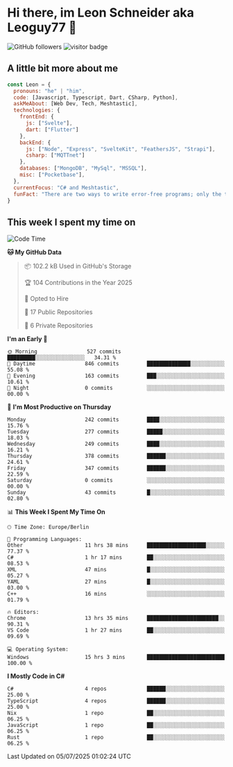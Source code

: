 # Hi there, im Leon Schneider aka Leoguy77 👋

![GitHub followers](https://img.shields.io/github/followers/leoguy77.svg?style=social&label=Followers) ![visitor badge](https://vbr.nathanchung.dev/badge?page_id=Leoguy77)

## A little bit more about me

```javascript
const Leon = {
  pronouns: "he" | "him",
  code: [Javascript, Typescript, Dart, CSharp, Python],
  askMeAbout: [Web Dev, Tech, Meshtastic],
  technologies: {
    frontEnd: {
      js: ["Svelte"],
      dart: ["Flutter"]
    },
    backEnd: {
      js: ["Node", "Express", "SvelteKit", "FeathersJS", "Strapi"],
      csharp: ["MQTTnet"]
    },
    databases: ["MongoDB", "MySql", "MSSQL"],
    misc: ["Pocketbase"],
  },
  currentFocus: "C# and Meshtastic",
  funFact: "There are two ways to write error-free programs; only the third one works"
}
```

## This week I spent my time on

<!--START_SECTION:waka-->
![Code Time](http://img.shields.io/badge/Code%20Time-631%20hrs%202%20mins-blue)

**🐱 My GitHub Data** 

> 📦 102.2 kB Used in GitHub's Storage 
 > 
> 🏆 104 Contributions in the Year 2025
 > 
> 💼 Opted to Hire
 > 
> 📜 17 Public Repositories 
 > 
> 🔑 6 Private Repositories 
 > 
**I'm an Early 🐤** 

```text
🌞 Morning                527 commits         █████████░░░░░░░░░░░░░░░░   34.31 % 
🌆 Daytime                846 commits         ██████████████░░░░░░░░░░░   55.08 % 
🌃 Evening                163 commits         ███░░░░░░░░░░░░░░░░░░░░░░   10.61 % 
🌙 Night                  0 commits           ░░░░░░░░░░░░░░░░░░░░░░░░░   00.00 % 
```
📅 **I'm Most Productive on Thursday** 

```text
Monday                   242 commits         ████░░░░░░░░░░░░░░░░░░░░░   15.76 % 
Tuesday                  277 commits         █████░░░░░░░░░░░░░░░░░░░░   18.03 % 
Wednesday                249 commits         ████░░░░░░░░░░░░░░░░░░░░░   16.21 % 
Thursday                 378 commits         ██████░░░░░░░░░░░░░░░░░░░   24.61 % 
Friday                   347 commits         ██████░░░░░░░░░░░░░░░░░░░   22.59 % 
Saturday                 0 commits           ░░░░░░░░░░░░░░░░░░░░░░░░░   00.00 % 
Sunday                   43 commits          █░░░░░░░░░░░░░░░░░░░░░░░░   02.80 % 
```


📊 **This Week I Spent My Time On** 

```text
🕑︎ Time Zone: Europe/Berlin

💬 Programming Languages: 
Other                    11 hrs 38 mins      ███████████████████░░░░░░   77.37 % 
C#                       1 hr 17 mins        ██░░░░░░░░░░░░░░░░░░░░░░░   08.53 % 
XML                      47 mins             █░░░░░░░░░░░░░░░░░░░░░░░░   05.27 % 
YAML                     27 mins             █░░░░░░░░░░░░░░░░░░░░░░░░   03.00 % 
C++                      16 mins             ░░░░░░░░░░░░░░░░░░░░░░░░░   01.79 % 

🔥 Editors: 
Chrome                   13 hrs 35 mins      ███████████████████████░░   90.31 % 
VS Code                  1 hr 27 mins        ██░░░░░░░░░░░░░░░░░░░░░░░   09.69 % 

💻 Operating System: 
Windows                  15 hrs 3 mins       █████████████████████████   100.00 % 
```

**I Mostly Code in C#** 

```text
C#                       4 repos             ██████░░░░░░░░░░░░░░░░░░░   25.00 % 
TypeScript               4 repos             ██████░░░░░░░░░░░░░░░░░░░   25.00 % 
Nix                      1 repo              ██░░░░░░░░░░░░░░░░░░░░░░░   06.25 % 
JavaScript               1 repo              ██░░░░░░░░░░░░░░░░░░░░░░░   06.25 % 
Rust                     1 repo              ██░░░░░░░░░░░░░░░░░░░░░░░   06.25 % 
```




 Last Updated on 05/07/2025 01:02:24 UTC
<!--END_SECTION:waka-->
